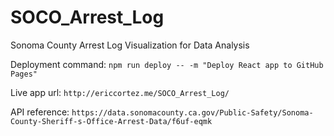 # SOCO_Arrest_Log
Sonoma County Arrest Log Visualization for Data Analysis


Deployment command:
`npm run deploy -- -m "Deploy React app to GitHub Pages"`

Live app url: 
`http://ericcortez.me/SOCO_Arrest_Log/`

API reference:
`https://data.sonomacounty.ca.gov/Public-Safety/Sonoma-County-Sheriff-s-Office-Arrest-Data/f6uf-eqmk`
